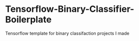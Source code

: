 # Tensorflow-Binary-Classifier-Boilerplate
Tensorflow template for binary classifaction projects I made

